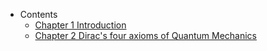 - Contents
  - [Chapter 1 Introduction](chapter1/chapter1.md)
  - [Chapter 2 Dirac's four axioms of Quantum Mechanics](chapter2/chapter2.md)

